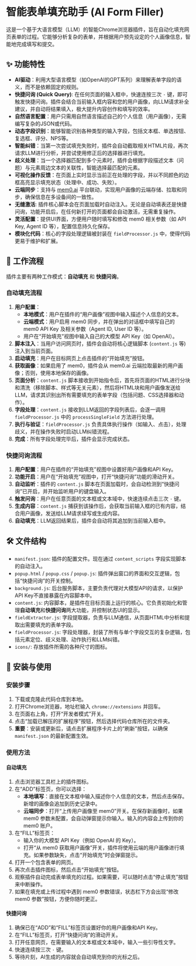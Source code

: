 # 智能表单填充助手 (AI Form Filler)

这是一个基于大语言模型（LLM）的智能Chrome浏览器插件，旨在自动化填充网页表单的过程。它能够分析复杂的表单，并根据用户预先设定的个人画像信息，智能地完成填写和提交。

## ✨ 功能特性

- **AI驱动**：利用大型语言模型（如OpenAI的GPT系列）来理解表单字段的语义，而不是依赖固定的规则。
- **快捷问询 (Quick Query)**: 在任何页面的输入框中，快速连按三次 `·` 键，即可触发快捷问询。插件会结合当前输入框内容和您的用户画像，向LLM请求补全建议，并自动将结果填入，极大提升内容创作和填写的效率。
- **自然语言配置**：用户只需用自然语言描述自己的个人信息（用户画像），无需编写复杂的JSON或代码。
- **动态字段识别**：能够智能识别各种类型的输入字段，包括文本框、单选按钮、复选框、评分、NPS等。
- **智能纠错**：当第一次尝试填充失败时，插件会自动截取相关HTML片段，再次请求LLM进行分析，并尝试使用修正后的选择器进行填充。
- **歧义处理**：当一个选择器匹配到多个元素时，插件会根据字段描述文本（问题）与元素周边文本的关联性，智能选择最匹配的元素。
- **可视化操作反馈**：在页面上实时显示当前正在处理的字段，并以不同颜色的边框高亮显示填充状态（处理中、成功、失败）。
- **云端同步**：支持与 [mem0.ai](https://mem0.ai) 平台联动，实现用户画像的云端存储、拉取和同步，确保信息在多设备间的一致性。
- **无缝激活**: 插件核心脚本会在页面加载时自动注入。无论是自动填表还是快捷问询，功能开启后，在任何新打开的页面都会自动激活，无需重复操作。
- **灵活配置**：提供UI界面，方便用户随时填写和修改 mem0 相关参数（如 API Key, Agent ID 等），配置信息持久化保存。
- **模块化代码**：核心的字段处理逻辑被封装在 `fieldProcessor.js` 中，使得代码更易于维护和扩展。

## 🚀 工作流程

插件主要有两种工作模式：**自动填充** 和 **快捷问询**。

### 自动填充流程

1.  **用户配置**：
    - **本地模式**：用户在插件的“用户画像”视图中输入描述个人信息的文本。
    - **云端模式**：用户启用 mem0 同步，并在弹出的对话框中填写自己的 mem0 API Key 及相关参数（Agent ID, User ID 等）。
    - 用户在“开始填充”视图中输入自己的大模型 API Key（如 OpenAI）。
2.  **脚本注入**：当用户访问网页时，插件会自动将核心逻辑脚本 (`content.js` 等) 注入到当前页面。
3.  **启动填充**：用户在目标网页上点击插件的“开始填充”按钮。
4.  **获取画像**：如果启用了 mem0，插件会从 mem0.ai 云端拉取最新的用户画像；否则，使用本地保存的画像。
5.  **页面分析**：`content.js` 脚本接收到开始指令后，首先将页面的HTML进行分块和清洗（移除脚本、样式等无关元素），然后将HTML块和用户画像发送给LLM，请求其识别出所有需要填充的表单字段（包括问题、CSS选择器和动作）。
6.  **字段处理**：`content.js` 接收到LLM返回的字段列表后，会逐一调用 `fieldProcessor.js` 中的 `processSingleField` 方法进行处理。
7.  **执行与验证**：`fieldProcessor.js` 负责具体执行操作（如输入、点击），处理歧义，并在操作失败时启动LLM纠错流程。
8.  **完成**：所有字段处理完毕后，插件会显示完成状态。

### 快捷问询流程

1.  **用户配置**：用户在插件的“开始填充”视图中设置好用户画像和API Key。
2.  **功能开启**：用户在“开始填充”视图中，打开“快捷问询”功能的滑动开关。
3.  **自动监听**：插件的 `content.js` 脚本在页面加载时，会自动检测到“快捷问询”已开启，并开始监听用户的键盘输入。
4.  **触发问询**：用户在任意页面的文本框或文本域中，快速连续点击三次 `·` 键。
5.  **生成内容**：`content.js` 捕获到该操作后，会获取当前输入框的已有内容，结合用户画像，发送给LLM请求续写或生成内容。
6.  **自动填充**：LLM返回结果后，插件会自动将其追加到当前输入框中。

## 🛠️ 文件结构

- `manifest.json`: 插件的配置文件。现在通过 `content_scripts` 字段实现脚本的自动注入。
- `popup.html` / `popup.css` / `popup.js`: 插件弹出窗口的界面和交互逻辑，包括“快捷问询”的开关控制。
- `background.js`: 后台服务脚本，主要负责代理对大模型API的请求，以保护API Key不直接暴露在内容脚本中。
- `content.js`: 内容脚本，是插件在目标页面上运行的核心。它负责初始化和管理**自动填充**和**快捷问询**两大功能，并控制状态UI的显示。
- `fieldExtractor.js`: 字段提取器，负责与LLM通信，从页面HTML中分析和提取出需要填充的表单字段。
- `fieldProcessor.js`: 字段处理器，封装了所有与单个字段交互的复杂逻辑，包括元素定位、歧义处理、动作执行和LLM纠错。
- `icons/`: 存放插件所需的各种尺寸的图标。

## 🔧 安装与使用

### 安装步骤

1.  下载或克隆此代码仓库到本地。
2.  打开Chrome浏览器，地址栏输入 `chrome://extensions` 并回车。
3.  在页面右上角，打开“开发者模式”开关。
4.  点击“加载已解压的扩展程序”按钮，然后选择代码仓库所在的文件夹。
5.  **重要**：安装或更新后，请点击扩展程序卡片上的“刷新”按钮，以确保 `manifest.json` 的最新配置生效。

### 使用方法

#### 自动填充

1.  点击浏览器工具栏上的插件图标。
2.  在“ADD”标签页，你可以选择：
    - **本地填写**：直接在文本框中输入描述你个人信息的文本，然后点击保存。新增的画像会追加到历史记录中。
    - **云端同步**：打开“上传用户画像至 mem0”开关。在保存新画像时，如果 mem0 参数未配置，会自动弹窗提示你输入。输入的内容会上传到你的 mem0 账户。
3.  在“FILL”标签页：
    - 输入你的大模型 API Key（例如 OpenAI 的 Key）。
    - 打开“从 mem0 获取用户画像”开关，插件将使用云端的用户画像进行填充。如果参数缺失，点击“开始填充”时会弹窗提示。
4.  打开一个包含表单的网页。
5.  再次点击插件图标，然后点击“开始填充”按钮。
6.  观察插件自动完成表单填充的过程。如果需要，可以随时点击“停止填充”按钮来中断操作。
7.  如果在填充或上传过程中遇到 mem0 参数错误，状态栏下方会出现“修改 mem0 参数”按钮，方便你随时更正。

#### 快捷问询

1.  确保已在“ADD”和“FILL”标签页设置好你的用户画像和API Key。
2.  在“FILL”标签页，打开“快捷问询”的滑动开关。
3.  打开任意网页，在需要输入的文本框或文本域中，输入一些引导性文字。
4.  快速连续按三次 `·` 键。
5.  等待片刻，AI生成的内容就会自动填充到你的光标之后。
